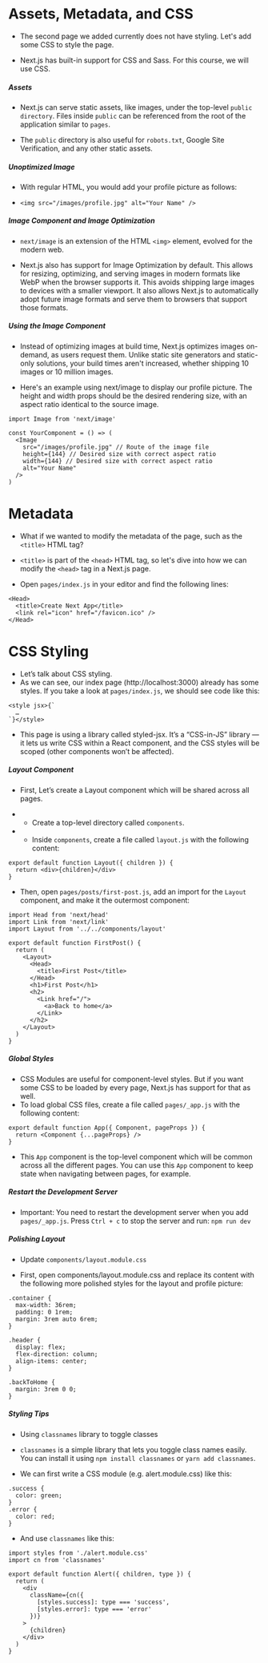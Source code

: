 # Assets, Metadata, and CSS

- The second page we added currently does not have styling. Let's add some CSS to style the page.

- Next.js has built-in support for CSS and Sass. For this course, we will use CSS.

##### Assets

- Next.js can serve static assets, like images, under the top-level `public directory`. Files inside `public` can be referenced from the root of the application similar to `pages`.

- The `public` directory is also useful for `robots.txt`, Google Site Verification, and any other static assets.

##### Unoptimized Image

- With regular HTML, you would add your profile picture as follows:

- ```<img src="/images/profile.jpg" alt="Your Name" />```

##### Image Component and Image Optimization

- `next/image` is an extension of the HTML `<img>` element, evolved for the modern web.

- Next.js also has support for Image Optimization by default. This allows for resizing, optimizing, and serving images in modern formats like WebP when the browser supports it. This avoids shipping large images to devices with a smaller viewport. It also allows Next.js to automatically adopt future image formats and serve them to browsers that support those formats.

##### Using the Image Component

- Instead of optimizing images at build time, Next.js optimizes images on-demand, as users request them. Unlike static site generators and static-only solutions, your build times aren't increased, whether shipping 10 images or 10 million images.

- Here's an example using next/image to display our profile picture. The height and width props should be the desired rendering size, with an aspect ratio identical to the source image.
```
import Image from 'next/image'

const YourComponent = () => (
  <Image
    src="/images/profile.jpg" // Route of the image file
    height={144} // Desired size with correct aspect ratio
    width={144} // Desired size with correct aspect ratio
    alt="Your Name"
  />
)
```

# Metadata

- What if we wanted to modify the metadata of the page, such as the `<title>` HTML tag?

- `<title>` is part of the `<head>` HTML tag, so let's dive into how we can modify the `<head>` tag in a Next.js page.

- Open `pages/index.js` in your editor and find the following lines:

```
<Head>
  <title>Create Next App</title>
  <link rel="icon" href="/favicon.ico" />
</Head>
```


# CSS Styling

- Let’s talk about CSS styling.
- As we can see, our index page (http://localhost:3000) already has some styles. If you take a look at `pages/index.js`, we should see code like this:
```
<style jsx>{`
  …
`}</style>
```

- This page is using a library called styled-jsx. It’s a “CSS-in-JS” library — it lets us write CSS within a React component, and the CSS styles will be scoped (other components won’t be affected).

##### Layout Component

- First, Let’s create a Layout component which will be shared across all pages.

- - Create a top-level directory called `components`.
- - Inside `components`, create a file called `layout.js` with the following content:

```
export default function Layout({ children }) {
  return <div>{children}</div>
}
```

- Then, open `pages/posts/first-post.js`, add an import for the `Layout` component, and make it the outermost component:

```
import Head from 'next/head'
import Link from 'next/link'
import Layout from '../../components/layout'

export default function FirstPost() {
  return (
    <Layout>
      <Head>
        <title>First Post</title>
      </Head>
      <h1>First Post</h1>
      <h2>
        <Link href="/">
          <a>Back to home</a>
        </Link>
      </h2>
    </Layout>
  )
}
```

##### Global Styles

- CSS Modules are useful for component-level styles. But if you want some CSS to be loaded by every page, Next.js has support for that as well.
- To load global CSS files, create a file called `pages/_app.js` with the following content:

```
export default function App({ Component, pageProps }) {
  return <Component {...pageProps} />
}
```

- This `App` component is the top-level component which will be common across all the different pages. You can use this `App` component to keep state when navigating between pages, for example.

##### Restart the Development Server

- Important: You need to restart the development server when you add `pages/_app.js`. Press ``Ctrl + c`` to stop the server and run:
`npm run dev`


##### Polishing Layout

- Update `components/layout.module.css`

- First, open components/layout.module.css and replace its content with the following more polished styles for the layout and profile picture:
```
.container {
  max-width: 36rem;
  padding: 0 1rem;
  margin: 3rem auto 6rem;
}

.header {
  display: flex;
  flex-direction: column;
  align-items: center;
}

.backToHome {
  margin: 3rem 0 0;
}
```

##### Styling Tips

- Using `classnames` library to toggle classes

- `classnames` is a simple library that lets you toggle class names easily. You can install it using `npm install classnames` or `yarn add classnames`.

- We can first write a CSS module (e.g. alert.module.css) like this:
```
.success {
  color: green;
}
.error {
  color: red;
}
```

- And use `classnames` like this:
```
import styles from './alert.module.css'
import cn from 'classnames'

export default function Alert({ children, type }) {
  return (
    <div
      className={cn({
        [styles.success]: type === 'success',
        [styles.error]: type === 'error'
      })}
    >
      {children}
    </div>
  )
}
```

